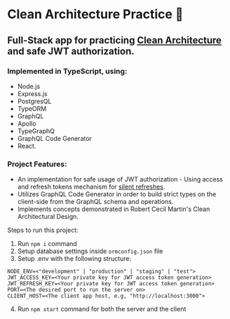 #  Clean Architecture Practice 🧼

## Full-Stack app for practicing <a href="https://blog.cleancoder.com/uncle-bob/2012/08/13/the-clean-architecture.html" target="_blank">Clean Architecture</a> and safe JWT authorization.

### Implemented in TypeScript, using: 
* Node.js
* Express.js
* PostgresQL
* TypeORM
* GraphQL
* Apollo
* TypeGraphQ
* GraphQL Code Generator
* React.

### Project Features:
- An implementation for safe usage of JWT authorization - Using access and refresh tokens mechanism for <a href="https://hasura.io/blog/best-practices-of-using-jwt-with-graphql/#silent_refresh" target="_blank">silent refreshes</a>.
- Utilizes GraphQL Code Generator in order to build strict types on the client-side from the GraphQL schema and operations.
- Implements concepts demonstrated in Robert Cecil Martin's Clean Architectural Design.

Steps to run this project:

1. Run `npm i` command
2. Setup database settings inside `ormconfig.json` file
3. Setup .env with the following structure:
```
NODE_ENV=<"development" | "production" | "staging" | "test">
JWT_ACCESS_KEY=<Your private key for JWT access token generation>
JWT_REFRESH_KEY=<Your private key for JWT access token generation>
PORT=<The desired port to run the server on>
CLIENT_HOST=<The client app host, e.g, "http://localhost:3000">
```
4. Run `npm start` command for both the server and the client
